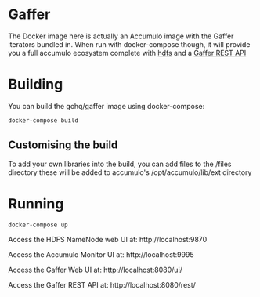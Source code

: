 Gaffer
======
The Docker image here is actually an Accumulo image with the Gaffer iterators bundled in. 
When run with docker-compose though, it will provide you a full accumulo ecosystem complete
with [hdfs](../hdfs) and a [Gaffer REST API](../gaffer-rest)

# Building
You can build the gchq/gaffer image using docker-compose:

```bash
docker-compose build
```

## Customising the build

To add your own libraries into the build, you can add files to the /files directory these will be added
to accumulo's /opt/accumulo/lib/ext directory

# Running

```
docker-compose up
```

Access the HDFS NameNode web UI at: http://localhost:9870

Access the Accumulo Monitor UI at: http://localhost:9995

Access the Gaffer Web UI at: http://localhost:8080/ui/

Access the Gaffer REST API at: http://localhost:8080/rest/
